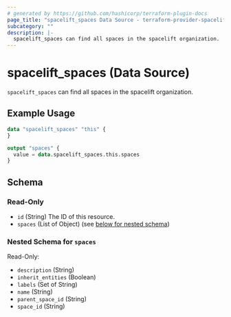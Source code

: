 ```yaml
---
# generated by https://github.com/hashicorp/terraform-plugin-docs
page_title: "spacelift_spaces Data Source - terraform-provider-spacelift"
subcategory: ""
description: |-
  spacelift_spaces can find all spaces in the spacelift organization.
---
```


# spacelift_spaces (Data Source)

`spacelift_spaces` can find all spaces in the spacelift organization.

## Example Usage

```terraform
data "spacelift_spaces" "this" {
}

output "spaces" {
  value = data.spacelift_spaces.this.spaces
}
```

<!-- schema generated by tfplugindocs -->
## Schema

### Read-Only

- `id` (String) The ID of this resource.
- `spaces` (List of Object) (see [below for nested schema](#nestedatt--spaces))

<a id="nestedatt--spaces"></a>
### Nested Schema for `spaces`

Read-Only:

- `description` (String)
- `inherit_entities` (Boolean)
- `labels` (Set of String)
- `name` (String)
- `parent_space_id` (String)
- `space_id` (String)
